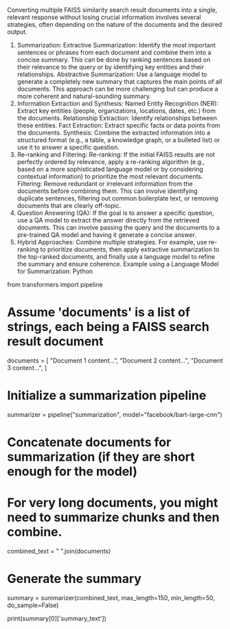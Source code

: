 Converting multiple FAISS similarity search result documents into a single, relevant response without losing crucial information involves several strategies, often depending on the nature of the documents and the desired output.
1. Summarization:
Extractive Summarization: Identify the most important sentences or phrases from each document and combine them into a concise summary. This can be done by ranking sentences based on their relevance to the query or by identifying key entities and their relationships.
Abstractive Summarization: Use a language model to generate a completely new summary that captures the main points of all documents. This approach can be more challenging but can produce a more coherent and natural-sounding summary.
2. Information Extraction and Synthesis:
Named Entity Recognition (NER): Extract key entities (people, organizations, locations, dates, etc.) from the documents.
Relationship Extraction: Identify relationships between these entities.
Fact Extraction: Extract specific facts or data points from the documents.
Synthesis: Combine the extracted information into a structured format (e.g., a table, a knowledge graph, or a bulleted list) or use it to answer a specific question.
3. Re-ranking and Filtering:
Re-ranking: If the initial FAISS results are not perfectly ordered by relevance, apply a re-ranking algorithm (e.g., based on a more sophisticated language model or by considering contextual information) to prioritize the most relevant documents.
Filtering: Remove redundant or irrelevant information from the documents before combining them. This can involve identifying duplicate sentences, filtering out common boilerplate text, or removing documents that are clearly off-topic.
4. Question Answering (QA):
If the goal is to answer a specific question, use a QA model to extract the answer directly from the retrieved documents. This can involve passing the query and the documents to a pre-trained QA model and having it generate a concise answer.
5. Hybrid Approaches:
Combine multiple strategies. For example, use re-ranking to prioritize documents, then apply extractive summarization to the top-ranked documents, and finally use a language model to refine the summary and ensure coherence.
Example using a Language Model for Summarization:
Python

from transformers import pipeline

# Assume 'documents' is a list of strings, each being a FAISS search result document
documents = [
    "Document 1 content...",
    "Document 2 content...",
    "Document 3 content...",
]

# Initialize a summarization pipeline
summarizer = pipeline("summarization", model="facebook/bart-large-cnn")

# Concatenate documents for summarization (if they are short enough for the model)
# For very long documents, you might need to summarize chunks and then combine.
combined_text = " ".join(documents)

# Generate the summary
summary = summarizer(combined_text, max_length=150, min_length=50, do_sample=False)

print(summary[0]['summary_text'])

